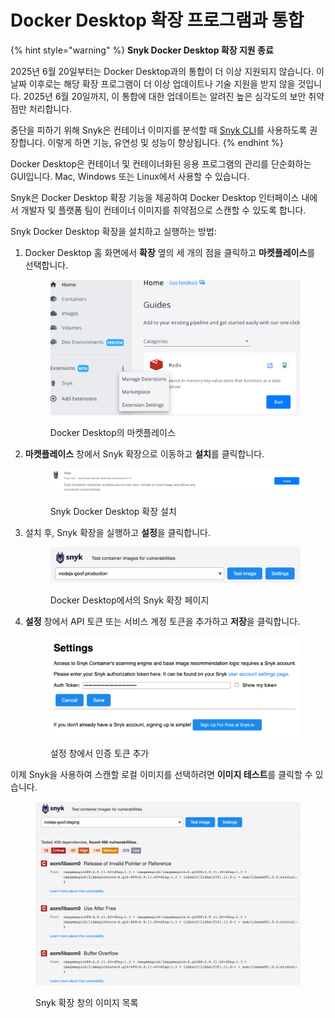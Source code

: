 # Docker Desktop 확장 프로그램과 통합

{% hint style="warning" %}
**Snyk Docker Desktop 확장 지원 종료**

2025년 6월 20일부터는 Docker Desktop과의 통합이 더 이상 지원되지 않습니다. 이 날짜 이후로는 해당 확장 프로그램이 더 이상 업데이트나 기술 지원을 받지 않을 것입니다. 2025년 6월 20일까지, 이 통합에 대한 업데이트는 알려진 높은 심각도의 보안 취약점만 처리합니다.

중단을 피하기 위해 Snyk은 컨테이너 이미지를 분석할 때 [Snyk CLI](../../../snyk-cli/)를 사용하도록 권장합니다. 이렇게 하면 기능, 유연성 및 성능이 향상됩니다.
{% endhint %}

Docker Desktop은 컨테이너 및 컨테이너화된 응용 프로그램의 관리를 단순화하는 GUI입니다. Mac, Windows 또는 Linux에서 사용할 수 있습니다.

Snyk은 Docker Desktop 확장 기능을 제공하여 Docker Desktop 인터페이스 내에서 개발자 및 플랫폼 팀이 컨테이너 이미지를 취약점으로 스캔할 수 있도록 합니다.

Snyk Docker Desktop 확장을 설치하고 실행하는 방법:

1.  Docker Desktop 홈 화면에서 **확장** 옆의 세 개의 점을 클릭하고 **마켓플레이스**를 선택합니다.

    <figure><img src="../../../.gitbook/assets/Docker_Desktop_Marketplace.png" alt=""><figcaption><p>Docker Desktop의 마켓플레이스</p></figcaption></figure>
2.  **마켓플레이스** 창에서 Snyk 확장으로 이동하고 **설치**를 클릭합니다.

    <figure><img src="../../../.gitbook/assets/Install_Snyk_Docker_Desktop_Extension (2).png" alt="Snyk Docker Desktop 확장 설치"><figcaption><p>Snyk Docker Desktop 확장 설치</p></figcaption></figure>
3.  설치 후, Snyk 확장을 실행하고 **설정**을 클릭합니다.

    <figure><img src="../../../.gitbook/assets/Snyk_Ext_page_Docker_Deskop.png" alt="Docker Desktop의 설정 버튼"><figcaption><p>Docker Desktop에서의 Snyk 확장 페이지</p></figcaption></figure>
4.  **설정** 창에서 API 토큰 또는 서비스 계정 토큰을 추가하고 **저장**을 클릭합니다.

    <figure><img src="../../../.gitbook/assets/Add_token_Docker_Desktop.png" alt="Docker Desktop 설정 페이지의 저장 버튼"><figcaption><p>설정 창에서 인증 토큰 추가</p></figcaption></figure>

이제 Snyk을 사용하여 스캔할 로컬 이미지를 선택하려면 **이미지 테스트**를 클릭할 수 있습니다.

<figure><img src="../../../.gitbook/assets/Images_list_Docker_Desktop.png" alt="Snyk 확장 창의 이미지 목록"><figcaption><p>Snyk 확장 창의 이미지 목록</p></figcaption></figure>

